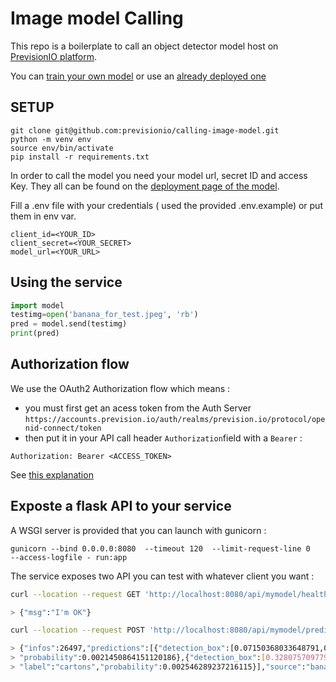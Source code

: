 # Image model Calling

This repo is a boilerplate to call an object detector model host on [PrevisionIO platform](https://cloud.prevision.io).

You can [train your own model](https://doc.prevision.io/en/latest/studio/experiments/automl/images.html) or use  an [already deployed one](https://doc.prevision.io/en/latest/studio/deployments/index.html#inspect-and-monitor-a-deployed-experiment)

## SETUP

``` 
git clone git@github.com:previsionio/calling-image-model.git
python -m venv env
source env/bin/activate
pip install -r requirements.txt 
```

In order to call the model you need your model url, secret ID and access Key. They all can be found on the [deployment page of the model](https://doc.prevision.io/en/latest/studio/deployments/index.html#inspect-and-monitor-a-deployed-experiment).

Fill a .env file with your credentials ( used the provided .env.example) or put them in env var.

```
client_id=<YOUR_ID>
client_secret=<YOUR_SECRET>
model_url=<YOUR_URL>
```  


## Using the service


```python
import model
testimg=open('banana_for_test.jpeg', 'rb')
pred = model.send(testimg)
print(pred)
``` 

## Authorization flow

We use the OAuth2 Authorization flow which means :

- you must first get an acess token from the Auth Server `https://accounts.prevision.io/auth/realms/prevision.io/protocol/openid-connect/token` 
- then put it in your API call header `Authorization`field  with a `Bearer`  :

```
Authorization: Bearer <ACCESS_TOKEN>
``` 

See [this explanation](https://stackoverflow.com/questions/11068892/oauth-2-0-authorization-header)

## Exposte a flask API to your service

A WSGI server is provided that you can launch with gunicorn :


```
gunicorn --bind 0.0.0.0:8080  --timeout 120  --limit-request-line 0   --access-logfile - run:app
```

The service exposes two API you can test with whatever client you want :


```sh
curl --location --request GET 'http://localhost:8080/api/mymodel/health'

> {"msg":"I'm OK"}

curl --location --request POST 'http://localhost:8080/api/mymodel/prediction' --form 'img=@"./banana_for_test.jpeg"'

> {"infos":26497,"predictions":[{"detection_box":[0.07150368033648791,0.25276153346328784,0.8937960042060988,0.4093567251461988],"label":"pots",
> "probability":0.0021450864151120186},{"detection_box":[0.3280757097791798,0.7875243664717348,0.9400630914826499,0.9928525016244314],
> "label":"cartons","probability":0.002546289237216115}],"source":"banana_for_test.jpeg"}
```